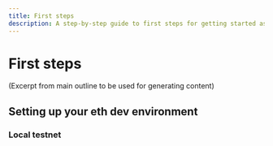 ```yaml
---
title: First steps
description: A step-by-step guide to first steps for getting started as an NFT developer.
---
```

 # First steps

(Excerpt from main outline to be used for generating content)
## Setting up your eth dev environment

### Local testnet

